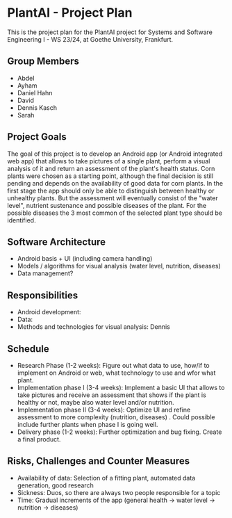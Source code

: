 # PlantAI - Project Plan

This is the project plan for the PlantAI project for Systems and Software Engineering I - WS 23/24, at Goethe University, Frankfurt.

## Group Members

* Abdel
* Ayham
* Daniel Hahn
* David
* Dennis Kasch
* Sarah

## Project Goals

The goal of this project is to develop an Android app (or Android integrated web app) that allows to take pictures of a single plant, perform a visual analysis of it and return an assessment of the plant's health status. Corn plants were chosen as a starting point, although the final decision is still pending and depends on the availability of good data for corn plants. In the first stage the app should only be able to distinguish between healthy or unhealthy plants. But the assessment will eventually consist of the "water level", nutrient sustenance and possible diseases of the plant. For the possible diseases the 3 most common of the selected plant type should be identified.

## Software Architecture

* Android basis + UI (including camera handling)
* Models / algorithms for visual analysis (water level, nutrition, diseases)
* Data management?

## Responsibilities

* Android development: 
* Data: 
* Methods and technologies for visual analysis: Dennis

## Schedule

* Research Phase (1-2 weeks): Figure out what data to use, how/if to implement on Android or web, what technology to use and wfor what plant.
* Implementation phase I (3-4 weeks): Implement a basic UI that allows to take pictures and receive an assessment that shows if the plant is healthy or not, maybe also water level and/or nutrition.
* Implementation phase II (3-4 weeks): Optimize UI and refine assessment to more complexity (nutrition, diseases) . Could possible include further plants when phase I is going well.
* Delivery phase (1-2 weeks): Further optimization and bug fixing. Create a final product.

## Risks, Challenges and Counter Measures

* Availability of data: Selection of a fitting plant, automated data generation, good research
* Sickness: Duos, so there are always two people responsible for a topic
* Time: Gradual increments of the app (general health -> water level -> nutrition -> diseases)
